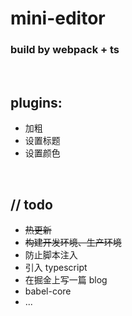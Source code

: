 # mini-editor

### build by webpack + ts

<br/>

## plugins:

- 加粗
- 设置标题
- 设置颜色

<br/>

## // todo

- ~~热更新~~
- ~~构建开发环境、生产环境~~
- 防止脚本注入
- 引入 typescript
- 在掘金上写一篇 blog
- babel-core
- ...
